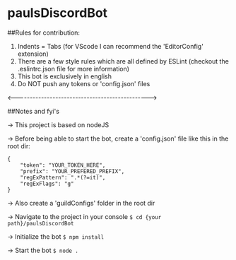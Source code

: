 # paulsDiscordBot

##Rules for contribution:
1. Indents = Tabs (for VScode I can recommend the 'EditorConfig' extension)
2. There are a few style rules which are all defined by ESLint (checkout the .eslintrc.json file for more information)
3. This bot is exclusively in english
4. Do NOT push any tokens or 'config.json' files 

<----------------------------------------------->

##Notes and fyi's

-> This project is based on nodeJS

-> 	Before being able to start the bot,
	create a 'config.json' file like this in the root dir:

	{
		"token": "YOUR_TOKEN_HERE",
		"prefix": "YOUR_PREFERED_PREFIX",
		"regExPattern": ".*(?=it)",
		"regExFlags": "g"
	}

-> Also create a 'guildConfigs' folder in the root dir

-> Navigate to the project in your console
```$ cd {your path}/paulsDiscordBot```

-> Initialize the bot
```$ npm install```

-> Start the bot
```$ node .```